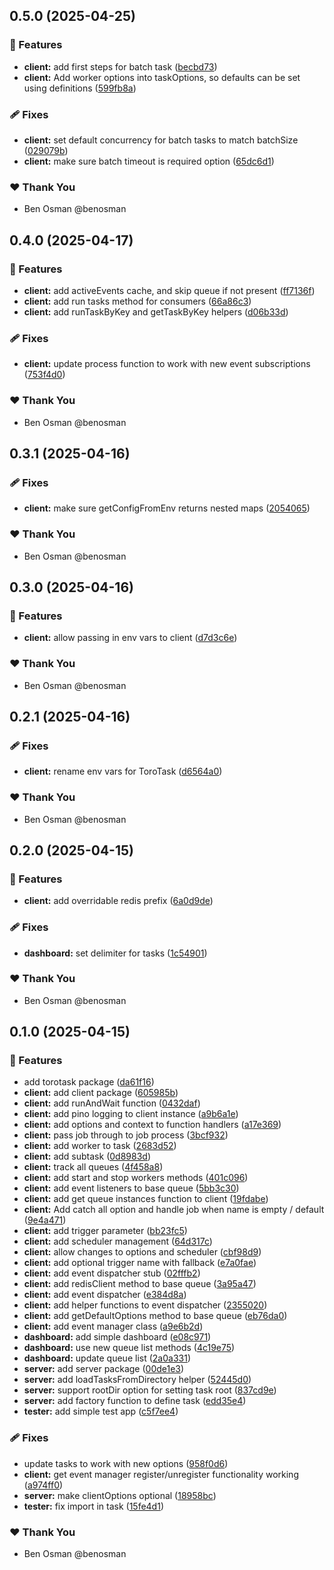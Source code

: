 ## 0.5.0 (2025-04-25)

### 🚀 Features

- **client:** add first steps for batch task ([becbd73](https://github.com/torotask/torotask/commit/becbd73))
- **client:** Add worker options into taskOptions, so defaults can be set using definitions ([599fb8a](https://github.com/torotask/torotask/commit/599fb8a))

### 🩹 Fixes

- **client:** set default concurrency for batch tasks to match batchSize ([029079b](https://github.com/torotask/torotask/commit/029079b))
- **client:** make sure batch timeout is required option ([65dc6d1](https://github.com/torotask/torotask/commit/65dc6d1))

### ❤️ Thank You

- Ben Osman @benosman

## 0.4.0 (2025-04-17)

### 🚀 Features

- **client:** add activeEvents cache, and skip queue if not present ([ff7136f](https://github.com/torotask/torotask/commit/ff7136f))
- **client:** add run tasks method for consumers ([66a86c3](https://github.com/torotask/torotask/commit/66a86c3))
- **client:** add runTaskByKey and getTaskByKey helpers ([d06b33d](https://github.com/torotask/torotask/commit/d06b33d))

### 🩹 Fixes

- **client:** update process function to work with new event subscriptions ([753f4d0](https://github.com/torotask/torotask/commit/753f4d0))

### ❤️ Thank You

- Ben Osman @benosman

## 0.3.1 (2025-04-16)

### 🩹 Fixes

- **client:** make sure getConfigFromEnv returns nested maps ([2054065](https://github.com/torotask/torotask/commit/2054065))

### ❤️ Thank You

- Ben Osman @benosman

## 0.3.0 (2025-04-16)

### 🚀 Features

- **client:** allow passing in env vars to client ([d7d3c6e](https://github.com/torotask/torotask/commit/d7d3c6e))

### ❤️ Thank You

- Ben Osman @benosman

## 0.2.1 (2025-04-16)

### 🩹 Fixes

- **client:** rename env vars for ToroTask ([d6564a0](https://github.com/torotask/torotask/commit/d6564a0))

### ❤️ Thank You

- Ben Osman @benosman

## 0.2.0 (2025-04-15)

### 🚀 Features

- **client:** add overridable redis prefix ([6a0d9de](https://github.com/torotask/torotask/commit/6a0d9de))

### 🩹 Fixes

- **dashboard:** set delimiter for tasks ([1c54901](https://github.com/torotask/torotask/commit/1c54901))

### ❤️ Thank You

- Ben Osman @benosman

## 0.1.0 (2025-04-15)

### 🚀 Features

- add torotask package ([da61f16](https://github.com/torotask/torotask/commit/da61f16))
- **client:** add client package ([605985b](https://github.com/torotask/torotask/commit/605985b))
- **client:** add runAndWait function ([0432daf](https://github.com/torotask/torotask/commit/0432daf))
- **client:** add pino logging to client instance ([a9b6a1e](https://github.com/torotask/torotask/commit/a9b6a1e))
- **client:** add options and context to function handlers ([a17e369](https://github.com/torotask/torotask/commit/a17e369))
- **client:** pass job through to job process ([3bcf932](https://github.com/torotask/torotask/commit/3bcf932))
- **client:** add worker to task ([2683d52](https://github.com/torotask/torotask/commit/2683d52))
- **client:** add subtask ([0d8983d](https://github.com/torotask/torotask/commit/0d8983d))
- **client:** track all queues ([4f458a8](https://github.com/torotask/torotask/commit/4f458a8))
- **client:** add start and stop workers methods ([401c096](https://github.com/torotask/torotask/commit/401c096))
- **client:** add event listeners to base queue ([5bb3c30](https://github.com/torotask/torotask/commit/5bb3c30))
- **client:** add get queue instances function to client ([19fdabe](https://github.com/torotask/torotask/commit/19fdabe))
- **client:** Add catch all option and handle job when name is empty / default ([9e4a471](https://github.com/torotask/torotask/commit/9e4a471))
- **client:** add trigger parameter ([bb23fc5](https://github.com/torotask/torotask/commit/bb23fc5))
- **client:** add scheduler management ([64d317c](https://github.com/torotask/torotask/commit/64d317c))
- **client:** allow changes to options and scheduler ([cbf98d9](https://github.com/torotask/torotask/commit/cbf98d9))
- **client:** add optional trigger name with fallback ([e7a0fae](https://github.com/torotask/torotask/commit/e7a0fae))
- **client:** add event dispatcher stub ([02fffb2](https://github.com/torotask/torotask/commit/02fffb2))
- **client:** add redisClient method to base queue ([3a95a47](https://github.com/torotask/torotask/commit/3a95a47))
- **client:** add event dispatcher ([e384d8a](https://github.com/torotask/torotask/commit/e384d8a))
- **client:** add helper functions to event dispatcher ([2355020](https://github.com/torotask/torotask/commit/2355020))
- **client:** add getDefaultOptions method to base queue ([eb76da0](https://github.com/torotask/torotask/commit/eb76da0))
- **client:** add event manager class ([a9e6b2d](https://github.com/torotask/torotask/commit/a9e6b2d))
- **dashboard:** add simple dashboard ([e08c971](https://github.com/torotask/torotask/commit/e08c971))
- **dashboard:** use new queue list methods ([4c19e75](https://github.com/torotask/torotask/commit/4c19e75))
- **dashboard:** update queue list ([2a0a331](https://github.com/torotask/torotask/commit/2a0a331))
- **server:** add server package ([00de1e3](https://github.com/torotask/torotask/commit/00de1e3))
- **server:** add loadTasksFromDirectory helper ([52445d0](https://github.com/torotask/torotask/commit/52445d0))
- **server:** support rootDir option for setting task root ([837cd9e](https://github.com/torotask/torotask/commit/837cd9e))
- **server:** add factory function to define task ([edd35e4](https://github.com/torotask/torotask/commit/edd35e4))
- **tester:** add simple test app ([c5f7ee4](https://github.com/torotask/torotask/commit/c5f7ee4))

### 🩹 Fixes

- update tasks to work with new options ([958f0d6](https://github.com/torotask/torotask/commit/958f0d6))
- **client:** get event manager register/unregister functionality working ([a974ff0](https://github.com/torotask/torotask/commit/a974ff0))
- **server:** make clientOptions optional ([18958bc](https://github.com/torotask/torotask/commit/18958bc))
- **tester:** fix import in task ([15fe4d1](https://github.com/torotask/torotask/commit/15fe4d1))

### ❤️ Thank You

- Ben Osman @benosman
